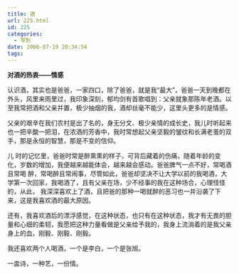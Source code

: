 ```yaml
---
title: 酒
url: 225.html
id: 225
categories:
  - 写到
date: 2006-07-19 20:34:54
tags:
---
```


**对酒的热衷——情感**

  
  
认识酒，其实也是爸爸，一家四口，除了爸爸，就是我“最大”，爸爸一天到晚都在外头，风里来雨里过，我印象深刻，郁均剑有首歌唱到：父亲就象那陈年老酒。以至我常把酒和父亲并置，极少抽烟的我，酒却丝毫不能少，这里头更多的是情感。  
  
父亲的艰辛在我们农村是出了名的，身无分文、极少亲情的成长史，我儿时听起来也一把辛酸一把泪，在浓酒的芳香中，我时常想起父亲坚毅的皱纹和长满老茧的双手，那是永恒的智慧，那是不变的信仰。  
  
儿 时的记忆里，爸爸时常是醉熏熏的样子，可背后藏着的伤痛，随着年龄的变化，岁数的增加，我便越来越能体会，越来越会感动。爸爸脾气一点不好，常喝酒且常喝 醉，常喝醉且常闹事，尽管如此，爸爸却坚决不让大学以前的我喝酒，大学第一次回家，我喝酒了，且有父亲在场，少不经事的我在这种场合，心理怪怪的，从此， 我深深喜欢上了酒，且把爸的那种一喝就醉的恶习也一并沿袭了下来，这是我喜欢酒的最大原因。  
  
还有，我喜欢酒后的漂浮感觉，在这种状态，也只有在这种状态，我才有无畏的胆量和心细的柔韧，我愿把这种力量看做是父亲给予我的，我身上流淌着的是我父亲身上的血，刚毅、刚毅、刚毅。  
  
我还喜欢两个人喝酒，一个是李白，一个是张旭。  
  
一盅诗，一种艺，一份情。